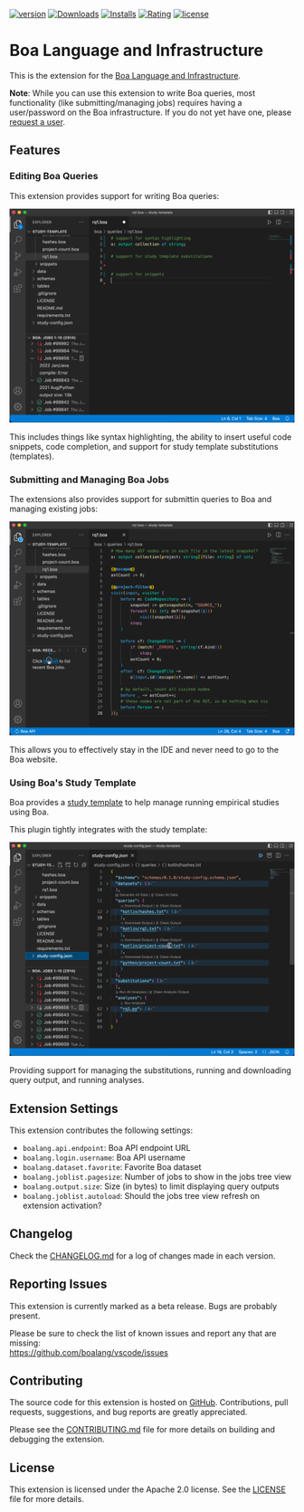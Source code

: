 [![version](https://vsmarketplacebadge.apphb.com/version/Boa.boalang.svg)](https://marketplace.visualstudio.com/items?itemName=Boa.boalang)
[![Downloads](https://vsmarketplacebadge.apphb.com/downloads-short/Boa.boalang.svg)](https://marketplace.visualstudio.com/items?itemName=Boa.boalang)
[![Installs](https://vsmarketplacebadge.apphb.com/installs-short/Boa.boalang.svg)](https://marketplace.visualstudio.com/items?itemName=Boa.boalang)
[![Rating](https://vsmarketplacebadge.apphb.com/rating-short/Boa.boalang.svg)](https://marketplace.visualstudio.com/items?itemName=Boa.boalang&ssr=false#review-details)
[![license](https://img.shields.io/badge/license-Apache2.0-brightgreen.svg)](https://raw.githubusercontent.com/boalang/vscode/main/LICENSE)

# Boa Language and Infrastructure

This is the extension for the [Boa Language and Infrastructure](https://boa.cs.iastate.edu/).

**Note**: While you can use this extension to write Boa queries, most functionality (like submitting/managing jobs) requires having a user/password on the Boa infrastructure.  If you do not yet have one, please [request a user](https://boa.cs.iastate.edu/request/).

## Features

### Editing Boa Queries

This extension provides support for writing Boa queries:

![Query Writing](images/syntax.gif)

This includes things like syntax highlighting, the ability to insert useful code snippets, code completion, and support for study template substitutions (templates).

### Submitting and Managing Boa Jobs

The extensions also provides support for submittin queries to Boa and managing existing jobs:

![Job Management](images/jobs.gif)

This allows you to effectively stay in the IDE and never need to go to the Boa website.

### Using Boa's Study Template

Boa provides a [study template](https://github.com/boalang/study-template) to help manage running empirical studies using Boa.

This plugin tightly integrates with the study template:

![Study Template](images/studytemplate.gif)

Providing support for managing the substitutions, running and downloading query output, and running analyses.

## Extension Settings

This extension contributes the following settings:

- `boalang.api.endpoint`:     Boa API endpoint URL
- `boalang.login.username`:   Boa API username
- `boalang.dataset.favorite`: Favorite Boa dataset
- `boalang.joblist.pagesize`: Number of jobs to show in the jobs tree view
- `boalang.output.size`:      Size (in bytes) to limit displaying query outputs
- `boalang.joblist.autoload`: Should the jobs tree view refresh on extension activation?

## Changelog

Check the [CHANGELOG.md](CHANGELOG.md) for a log of changes made in each version.

## Reporting Issues

This extension is currently marked as a beta release.  Bugs are probably present.

Please be sure to check the list of known issues and report any that are missing:\
https://github.com/boalang/vscode/issues

## Contributing

The source code for this extension is hosted on [GitHub](https://github.com/boalang/vscode). Contributions, pull requests, suggestions, and bug reports are greatly appreciated.

Please see the [CONTRIBUTING.md](CONTRIBUTING.md) file for more details on building and debugging the extension.

## License

This extension is licensed under the Apache 2.0 license.  See the [LICENSE](LICENSE) file for more details.
